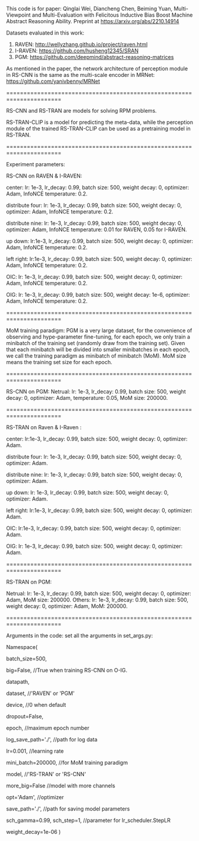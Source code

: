 This code is for paper: 
Qinglai Wei, Diancheng Chen, Beiming Yuan, Multi-Viewpoint and Multi-Evaluation with Felicitous Inductive Bias Boost Machine Abstract Reasoning Ability. Preprint at https://arxiv.org/abs/2210.14914


Datasets evaluated in this work:
1. RAVEN: http://wellyzhang.github.io/project/raven.html
2. I-RAVEN: https://github.com/husheng12345/SRAN
3. PGM: https://github.com/deepmind/abstract-reasoning-matrices

As mentioned in the paper, the network architecture of perception module in RS-CNN is the same as the multi-scale encoder in MRNet: https://github.com/yanivbenny/MRNet 

======================================================================


RS-CNN and RS-TRAN are models for solving RPM problems.

RS-TRAN-CLIP is a model for predicting the meta-data, while the perception module of the trained RS-TRAN-CLIP can be used as a pretraining model in RS-TRAN. 

======================================================================


Experiment parameters:

RS-CNN on RAVEN & I-RAVEN: 

center: lr: 1e-3, lr_decay: 0.99, batch size: 500, weight decay: 0, optimizer: Adam, InfoNCE temperature: 0.2.

distribute four: lr: 1e-3, lr_decay: 0.99, batch size: 500, weight decay: 0, optimizer: Adam, InfoNCE temperature: 0.2.

distribute nine: lr: 1e-3, lr_decay: 0.99, batch size: 500, weight decay: 0, optimizer: Adam, InfoNCE temperature: 0.01 for RAVEN, 0.05 for I-RAVEN.

up down: lr:1e-3, lr_decay: 0.99, batch size: 500, weight decay: 0, optimizer: Adam, InfoNCE temperature: 0.2.

left right: lr:1e-3, lr_decay: 0.99, batch size: 500, weight decay: 0, optimizer: Adam, InfoNCE temperature: 0.2.

OIC: lr: 1e-3, lr_decay: 0.99, batch size: 500, weight decay: 0, optimizer: Adam, InfoNCE temperature: 0.2.

OIG: lr: 1e-3, lr_decay: 0.99,  batch size: 500, weight decay: 1e-6, optimizer: Adam, InfoNCE temperature: 0.2.


======================================================================

MoM training paradigm: PGM is a very large dataset, for the convenience of observing and hype-parameter fine-tuning, for each epoch, we only train a minibatch of the training set (randomly draw from the training set). Given that each minibatch will be divided into smaller minibatches in each epoch, we call the training paradigm as minibatch of minibatch (MoM). MoM size means the training set size for each epoch. 


======================================================================


RS-CNN on PGM:
Netrual: lr: 1e-3, lr_decay: 0.99, batch size: 500, weight decay: 0, optimizer: Adam, temperature: 0.05, MoM size: 200000.

======================================================================


RS-TRAN on Raven & I-Raven :

center: lr:1e-3, lr_decay: 0.99, batch size: 500, weight decay: 0, optimizer: Adam.

distribute four: lr: 1e-3, lr_decay: 0.99, batch size: 500, weight decay: 0, optimizer: Adam.

distribute nine: lr: 1e-3, lr_decay: 0.99, batch size: 500, weight decay: 0, optimizer: Adam.

up down: lr: 1e-3, lr_decay: 0.99, batch size: 500, weight decay: 0, optimizer: Adam.  

left right: lr:1e-3, lr_decay: 0.99, batch size: 500, weight decay: 0, optimizer: Adam.

OIC: lr:1e-3, lr_decay: 0.99, batch size: 500, weight decay: 0, optimizer: Adam.

OIG: lr: 1e-3, lr_decay: 0.99, batch size: 500, weight decay: 0, optimizer: Adam.
 

======================================================================



RS-TRAN on PGM:

Netrual: lr: 1e-3, lr_decay: 0.99, batch size: 500, weight decay: 0, optimizer: Adam, MoM size: 200000.
Others: lr: 1e-3, lr_decay: 0.99, batch size: 500, weight decay: 0, optimizer: Adam, MoM: 200000.


======================================================================


Arguments in the code: 
set all the arguments in set_args.py:

Namespace(

batch_size=500,

big=False, //True when training RS-CNN on O-IG.

datapath,

dataset, //'RAVEN' or 'PGM'

device, //0 when default

dropout=False,

epoch, //maximum epoch number

log_save_path='./', //path for log data

lr=0.001, //learning rate

mini_batch=200000, //for MoM training paradigm

model, //'RS-TRAN' or 'RS-CNN'

more_big=False //model with more channels

opt='Adam', //optimizer

save_path='./', //path for saving model parameters

sch_gamma=0.99, sch_step=1, //parameter for lr_scheduler.StepLR

weight_decay=1e-06 
)
